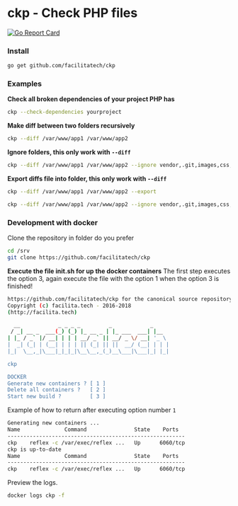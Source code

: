 # ckp - Check PHP files

[![Go Report Card](https://goreportcard.com/badge/github.com/facilitatech/ckp)](https://goreportcard.com/report/github.com/facilitatech/ckp)

### Install
```bash
go get github.com/facilitatech/ckp
```

### Examples
**Check all broken dependencies of your project PHP has**
```bash
ckp --check-dependencies yourproject
```

**Make diff between two folders recursively**
```bash
ckp --diff /var/www/app1 /var/www/app2
```

**Ignore folders, this only work with `--diff`**
```bash
ckp --diff /var/www/app1 /var/www/app2 --ignore vendor,.git,images,css,js
```

**Export diffs file into folder, this only work with `--diff`**
```bash
ckp --diff /var/www/app1 /var/www/app2 --export
```

```bash
ckp --diff /var/www/app1 /var/www/app2 --ignore vendor,.git,images,css,js --export
```

### Development with docker
Clone the repository in folder do you prefer
```bash
cd /srv
git clone https://github.com/facilitatech/ckp
```

**Execute the file init.sh for up the docker containers**
The first step executes the option 3, again execute the file with the option 1 when the option 3 is finished!
```bash
https://github.com/facilitatech/ckp for the canonical source repository
Copyright (c) facilita.tech - 2016-2018
(http://facilita.tech)

  __            _ _ _ _         _            _
 / _| __ _  ___(_) (_) |_ __ _ | |_ ___  ___| |__
| |_ / _` |/ __| | | | __/ _` || __/ _ \/ __| '_ \
|  _| (_| | (__| | | | || (_| || ||  __/ (__| | | |
|_|  \__,_|\___|_|_|_|\__\__,_(_)__\___|\___|_| |_|

ckp

DOCKER
Generate new containers ? [ 1 ]
Delete all containers ?   [ 2 ]
Start new build ?         [ 3 ]
```

Example of how to return after executing option number `1`
```bash
Generating new containers ...
Name              Command               State    Ports
--------------------------------------------------------
ckp    reflex -c /var/exec/reflex ...   Up      6060/tcp
ckp is up-to-date
Name              Command               State    Ports
--------------------------------------------------------
ckp    reflex -c /var/exec/reflex ...   Up      6060/tcp
```

Preview the logs.
```bash
docker logs ckp -f
```